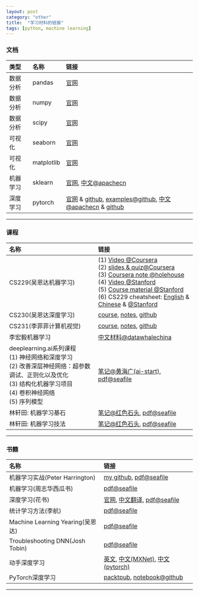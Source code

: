 ```yaml
---
layout: post
category: "other"
title:  "学习材料的链接"
tags: [python, machine learning]
---
```


### 文档

| 类型 |名称 |链接|
|:--------|:-------|:-------|
|数据分析|pandas|[官网](https://pandas.pydata.org/pandas-docs/stable/)|
|数据分析|numpy|[官网](https://www.numpy.org/)|
|数据分析|scipy|[官网](https://www.scipy.org/)|
|可视化|seaborn|[官网](https://seaborn.pydata.org/index.html)|
|可视化|matplotlib|[官网](https://matplotlib.org/3.1.1/index.html)|
|机器学习|sklearn|[官网](https://scikit-learn.org/stable/index.html), [中文@apachecn](https://sklearn.apachecn.org/#/)|
|深度学习|pytorch|[官网](https://pytorch.org/docs/stable/index.html) & [github](https://github.com/pytorch/pytorch), [examples@github](https://github.com/pytorch/examples), [中文@apachecn](https://pytorch.apachecn.org/) & [github](https://github.com/apachecn/pytorch-doc-zh/)|

---

### 课程

|名称 |链接|
|:-------|:-------|
|CS229(吴恩达机器学习)|(1) [Video @Coursera](https://www.coursera.org/learn/machine-learning) <br> (2) [slides & quiz@Coursera](https://github.com/Tsinghua-gongjing/Coursera-Machine-Learning-Stanford) <br> (3) [Coursera note @holehouse](http://www.holehouse.org/mlclass/) <br> (4) [Video @Stanford](https://see.stanford.edu/course/cs229) <br> (5) [Course material @Stanford](http://cs229.stanford.edu/syllabus.html) <br> (6) CS229 cheatsheet: [English](https://github.com/afshinea/stanford-cs-229-machine-learning) & [Chinese](https://github.com/afshinea/stanford-cs-229-machine-learning/tree/master/zh) & [@Stanford](https://stanford.edu/~shervine/teaching/cs-229/)|
|CS230(吴恩达深度学习)|[course](https://cs230.stanford.edu/), [notes](https://cs230-stanford.github.io/), [github](https://github.com/cs230-stanford)|
|CS231(李菲菲计算机视觉)|[course](http://cs231n.stanford.edu/), [notes](https://cs231n.github.io/), [github](https://github.com/cs231n)|
|李宏毅机器学习|[中文材料@datawhalechina](https://datawhalechina.github.io/leeml-notes/#/)|
|deeplearning.ai系列课程<br> (1) 神经网络和深度学习<br> (2) 改善深层神经网络：超参数调试、正则化以及优化<br> (3) 结构化机器学习项目<br> (4) 卷积神经网络<br> (5) 序列模型|[笔记@黄海广(ai-start)](http://www.ai-start.com/dl2017/), [pdf@seafile](https://cloud.tsinghua.edu.cn/d/b1886d10ac1c45e4af83/)|
|林轩田: 机器学习基石|[笔记@红色石头](https://redstonewill.com/category/ai-notes/lin-ml-foundations/), [pdf@seafile](https://cloud.tsinghua.edu.cn/d/b1886d10ac1c45e4af83/)|
|林轩田: 机器学习技法|[笔记@红色石头](https://redstonewill.com/category/ai-notes/lin-ml-techniques/), [pdf@seafile](https://cloud.tsinghua.edu.cn/d/b1886d10ac1c45e4af83/)|

---

### 书籍

|名称 |链接|
|:-------|:-------|
|机器学习实战(Peter Harrington)|[my github](https://github.com/Tsinghua-gongjing/MLiA), [pdf@seafile](https://cloud.tsinghua.edu.cn/d/b1886d10ac1c45e4af83/)|
|机器学习(周志华西瓜书)|[pdf@seafile](https://cloud.tsinghua.edu.cn/d/b1886d10ac1c45e4af83/)|
|深度学习(花书)|[官网](http://www.deeplearningbook.org/), [中文翻译](https://exacity.github.io/deeplearningbook-chinese/), [pdf@seafile](https://cloud.tsinghua.edu.cn/d/b1886d10ac1c45e4af83/)|
|统计学习方法(李航)|[pdf@seafile](https://cloud.tsinghua.edu.cn/d/b1886d10ac1c45e4af83/)|
|Machine Learning Yearing(吴恩达)|[pdf@seafile](https://cloud.tsinghua.edu.cn/d/b1886d10ac1c45e4af83/)|
|Troubleshooting DNN(Josh Tobin)|[pdf@seafile](https://cloud.tsinghua.edu.cn/d/b1886d10ac1c45e4af83/)|
|动手深度学习|[英文](https://d2l.ai/), [中文(MXNet)](http://zh.d2l.ai/), [中文(pytorch)](http://tangshusen.me/Dive-into-DL-PyTorch/#/)|
|PyTorch深度学习|[packtpub](https://www.packtpub.com/big-data-and-business-intelligence/deep-learning-pytorch?utm_source=github&utm_medium=repository&utm_campaign=9781788624336), [notebook@github](https://github.com/PacktPublishing/Deep-Learning-with-PyTorch)|

---